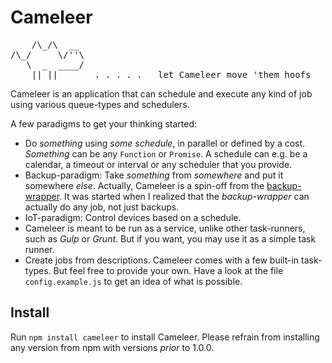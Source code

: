 # Cameleer
<pre>
    /\_/\  __
/\_/     \/''\
   \  _  ____/
    || ||       . . . . .   let Cameleer move 'them hoofs
</pre>
Cameleer is an application that can schedule and execute any kind of job using various queue-types and schedulers.

A few paradigms to get your thinking started:
* Do _something_ using _some schedule_, in parallel or defined by a cost. _Something_ can be any `Function` or `Promise`. A schedule can e.g. be a calendar, a timeout or interval or any scheduler that you provide.
* Backup-paradigm: Take _something_ from _somewhere_ and put it somewhere _else_. Actually, Cameleer is a spin-off from the [backup-wrapper](https://github.com/MrShoenel/backup-wrapper). It was started when I realized that the _backup-wrapper_ can actually do any job, not just backups.
* IoT-paradigm: Control devices based on a schedule.
* Cameleer is meant to be run as a service, unlike other task-runners, such as _Gulp_ or _Grunt_. But if you want, you may use it as a simple task runner.
* Create jobs from descriptions. Cameleer comes with a few built-in task-types. But feel free to provide your own. Have a look at the file `config.example.js` to get an idea of what is possible.

## Install
Run `npm install cameleer` to install Cameleer. Please refrain from installing any version from npm with versions _prior_ to 1.0.0.
